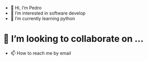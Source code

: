 - 👋 Hi, I’m Pedro
- 👀 I’m interested in software develop
- 🌱 I’m currently learning python
# 💞️ I’m looking to collaborate on ...
- 📫 How to reach me by email


